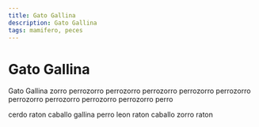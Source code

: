 ```yaml
---
title: Gato Gallina
description: Gato Gallina
tags: mamifero, peces
---
```


# Gato Gallina

Gato Gallina zorro perrozorro perrozorro perrozorro perrozorro perrozorro perrozorro perrozorro perrozorro perrozorro perro

cerdo raton caballo gallina perro leon raton caballo zorro raton